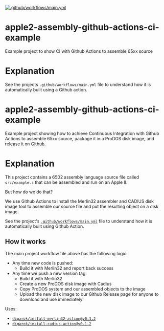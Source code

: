 [![.github/workflows/main.yml](https://github.com/digarok/apple2-assembly-github-actions-ci-example/actions/workflows/main.yml/badge.svg)](https://github.com/digarok/apple2-assembly-github-actions-ci-example/actions/workflows/main.yml)

# apple2-assembly-github-actions-ci-example
Example project to show CI with Github Actions to assemble 65xx source

# Explanation
See the projects `.github/workflows/main.yml` file to understand how it is automatically built using a Github action.


# apple2-assembly-github-actions-ci-example
Example project showing how to achieve Continuous Integration with Github Actions to assemble 65xx source, package it in a ProDOS disk image, and release it on Github.

# Explanation
This project contains a 6502 assembly language source file called `src/example.s` that can be assembled and run on an Apple II.  

But how do we do that?

We use Github Actions to install the Merlin32 assembler and CADIUS disk image tool to assemble our source file and put the resulting object on a disk image.  

See the project's [`.github/workflows/main.yml`](https://github.com/digarok/apple2-assembly-github-actions-ci-example/blob/master/.github/workflows/main.yml) file to understand how it is automatically built using  Github Action.

## How it works
The main project workflow file above has the following logic:

- Any time new code is pushed:
    - Build it with Merlin32 and report back success
- Any time we push a new version tag:
    - Build it with Merlin32 
    - Create a new ProDOS disk image with Cadius
    - Copy ProDOS system and our assembled objects to the image
    - Upload the new disk image to our Github Release page for anyone to download and use immediately!

Uses:
- [`digarok/install-merlin32-action@v0.1.2`](https://github.com/marketplace/actions/install-merlin32-action)
- [`digarok/install-cadius-action@v0.1.2`](https://github.com/marketplace/actions/install-cadius-action)
